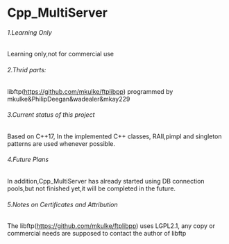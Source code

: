 # Cpp_MultiServer
###### 1.Learning Only
Learning only,not for commercial use
###### 2.Thrid parts:
libftp(https://github.com/mkulke/ftplibpp) programmed by mkulke&PhilipDeegan&wadealer&mkay229

###### 3.Current status of this project
Based on C++17, In the implemented C++ classes, RAII,pimpl and singleton patterns are used whenever possible.
###### 4.Future Plans
In addition,Cpp_MultiServer has already started using DB connection pools,but not finished yet,it will be completed in the future.
###### 5.Notes on Certificates and Attribution
The libftp(https://github.com/mkulke/ftplibpp) uses LGPL2.1, any copy or commercial needs are supposed to contact the author of libftp
